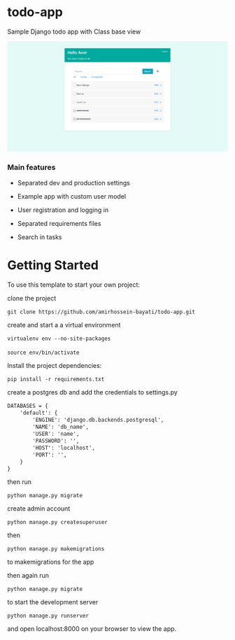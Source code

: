 # todo-app
Sample Django todo app with Class base view

![Default Home View](__screenshots/task-list.png?raw=true "Title")

### Main features

* Separated dev and production settings

* Example app with custom user model

* User registration and logging in

* Separated requirements files

* Search in tasks

# Getting Started
To use this template to start your own project:

clone the project

    git clone https://github.com/amirhossein-bayati/todo-app.git
    
create and start a a virtual environment

    virtualenv env --no-site-packages

    source env/bin/activate

Install the project dependencies:

    pip install -r requirements.txt

create a postgres db and add the credentials to settings.py

    DATABASES = {
        'default': {
            'ENGINE': 'django.db.backends.postgresql',
            'NAME': 'db_name',
            'USER': 'name',
            'PASSWORD': '',
            'HOST': 'localhost',
            'PORT': '',
        }
    }
    
then run

    python manage.py migrate

create admin account

    python manage.py createsuperuser
      
then

    python manage.py makemigrations

to makemigrations for the app

then again run

    python manage.py migrate

to start the development server

    python manage.py runserver

and open localhost:8000 on your browser to view the app.
